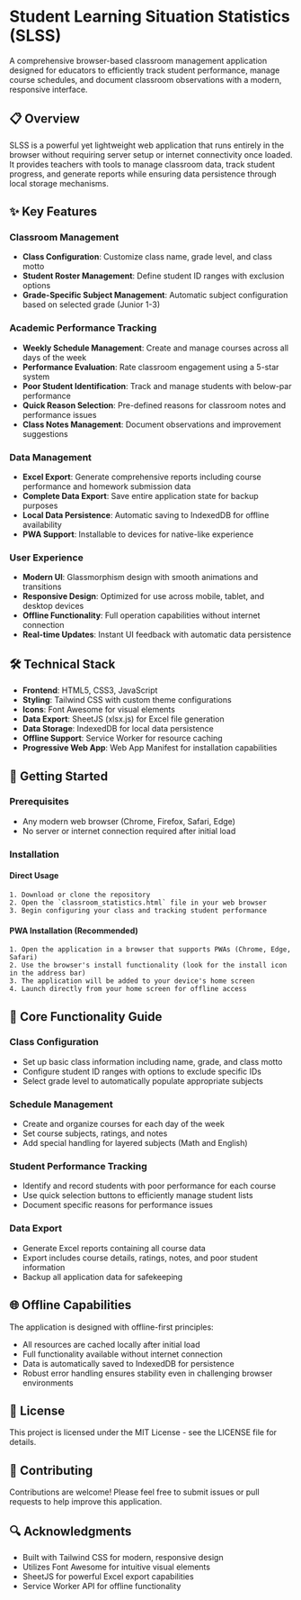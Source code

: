 # Student Learning Situation Statistics (SLSS)

A comprehensive browser-based classroom management application designed for educators to efficiently track student performance, manage course schedules, and document classroom observations with a modern, responsive interface.

## 📋 Overview
SLSS is a powerful yet lightweight web application that runs entirely in the browser without requiring server setup or internet connectivity once loaded. It provides teachers with tools to manage classroom data, track student progress, and generate reports while ensuring data persistence through local storage mechanisms.

## ✨ Key Features

### Classroom Management
- **Class Configuration**: Customize class name, grade level, and class motto
- **Student Roster Management**: Define student ID ranges with exclusion options
- **Grade-Specific Subject Management**: Automatic subject configuration based on selected grade (Junior 1-3)

### Academic Performance Tracking
- **Weekly Schedule Management**: Create and manage courses across all days of the week
- **Performance Evaluation**: Rate classroom engagement using a 5-star system
- **Poor Student Identification**: Track and manage students with below-par performance
- **Quick Reason Selection**: Pre-defined reasons for classroom notes and performance issues
- **Class Notes Management**: Document observations and improvement suggestions

### Data Management
- **Excel Export**: Generate comprehensive reports including course performance and homework submission data
- **Complete Data Export**: Save entire application state for backup purposes
- **Local Data Persistence**: Automatic saving to IndexedDB for offline availability
- **PWA Support**: Installable to devices for native-like experience

### User Experience
- **Modern UI**: Glassmorphism design with smooth animations and transitions
- **Responsive Design**: Optimized for use across mobile, tablet, and desktop devices
- **Offline Functionality**: Full operation capabilities without internet connection
- **Real-time Updates**: Instant UI feedback with automatic data persistence

## 🛠️ Technical Stack

- **Frontend**: HTML5, CSS3, JavaScript
- **Styling**: Tailwind CSS with custom theme configurations
- **Icons**: Font Awesome for visual elements
- **Data Export**: SheetJS (xlsx.js) for Excel file generation
- **Data Storage**: IndexedDB for local data persistence
- **Offline Support**: Service Worker for resource caching
- **Progressive Web App**: Web App Manifest for installation capabilities

## 🚀 Getting Started

### Prerequisites
- Any modern web browser (Chrome, Firefox, Safari, Edge)
- No server or internet connection required after initial load

### Installation

#### Direct Usage
```
1. Download or clone the repository
2. Open the `classroom_statistics.html` file in your web browser
3. Begin configuring your class and tracking student performance
```

#### PWA Installation (Recommended)
```
1. Open the application in a browser that supports PWAs (Chrome, Edge, Safari)
2. Use the browser's install functionality (look for the install icon in the address bar)
3. The application will be added to your device's home screen
4. Launch directly from your home screen for offline access
```

## 🔧 Core Functionality Guide

### Class Configuration
- Set up basic class information including name, grade, and class motto
- Configure student ID ranges with options to exclude specific IDs
- Select grade level to automatically populate appropriate subjects

### Schedule Management
- Create and organize courses for each day of the week
- Set course subjects, ratings, and notes
- Add special handling for layered subjects (Math and English)

### Student Performance Tracking
- Identify and record students with poor performance for each course
- Use quick selection buttons to efficiently manage student lists
- Document specific reasons for performance issues

### Data Export
- Generate Excel reports containing all course data
- Export includes course details, ratings, notes, and poor student information
- Backup all application data for safekeeping

## 🌐 Offline Capabilities

The application is designed with offline-first principles:
- All resources are cached locally after initial load
- Full functionality available without internet connection
- Data is automatically saved to IndexedDB for persistence
- Robust error handling ensures stability even in challenging browser environments

## 📄 License

This project is licensed under the MIT License - see the LICENSE file for details.

## 🤝 Contributing

Contributions are welcome! Please feel free to submit issues or pull requests to help improve this application.

## 🔍 Acknowledgments

- Built with Tailwind CSS for modern, responsive design
- Utilizes Font Awesome for intuitive visual elements
- SheetJS for powerful Excel export capabilities
- Service Worker API for offline functionality